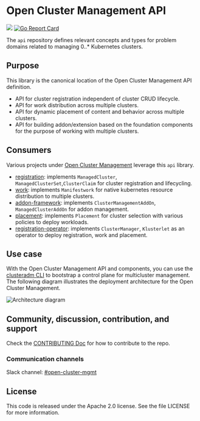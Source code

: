 # Open Cluster Management API

<a href="https://godoc.org/open-cluster-management.io/api"><img src="https://godoc.org/open-cluster-management.io/api?status.svg"></a> <a href="https://goreportcard.com/report/open-cluster-management.io/api"><img alt="Go Report Card" src="https://goreportcard.com/badge/open-cluster-management.io/api" /></a>

The `api` repository defines relevant concepts and types for problem domains related to managing 0..* Kubernetes clusters.

## Purpose

This library is the canonical location of the Open Cluster Management API definition.

- API for cluster registration independent of cluster CRUD lifecycle.
- API for work distribution across multiple clusters.
- API for dynamic placement of content and behavior across multiple clusters.
- API for building addon/extension based on the foundation components for the purpose of working with multiple clusters.

## Consumers

Various projects under [Open Cluster Management](https://github.com/open-cluster-management-io) leverage this `api` library. 

* [registration](https://github.com/open-cluster-management-io/registration): implements `ManagedCluster`, `ManagedClusterSet`,`ClusterClaim` for cluster registration and lifecycling.
* [work](https://github.com/open-cluster-management-io/work): implements `Manifestwork` for native kubernetes resource distribution to multiple clusters.
* [addon-framework](https://github.com/open-cluster-management-io/addon-framework): implements `ClusterManagementAddOn`, `ManagedClusterAddOn` for addon management.
* [placement](https://github.com/open-cluster-management-io/placement): implements `Placement` for cluster selection with various policies to deploy workloads.
* [registration-operator](https://github.com/open-cluster-management-io/registration-operator): implements `ClusterManager`, `Klusterlet` as an operator to deploy registration, work and placement.   

## Use case

With the Open Cluster Management API and components, you can use the [clusteradm CLI](https://github.com/open-cluster-management-io/clusteradm) to bootstrap a control plane for multicluster management. The following diagram illustrates the deployment architecture for the Open Cluster Management.

![Architecture diagram](https://github.com/open-cluster-management/community/raw/main/assets/ocm-arch.png)

## Community, discussion, contribution, and support

Check the [CONTRIBUTING Doc](CONTRIBUTING.md) for how to contribute to the repo.

### Communication channels

Slack channel: [#open-cluster-mgmt](http://slack.k8s.io/#open-cluster-mgmt)

## License

This code is released under the Apache 2.0 license. See the file LICENSE for more information.
